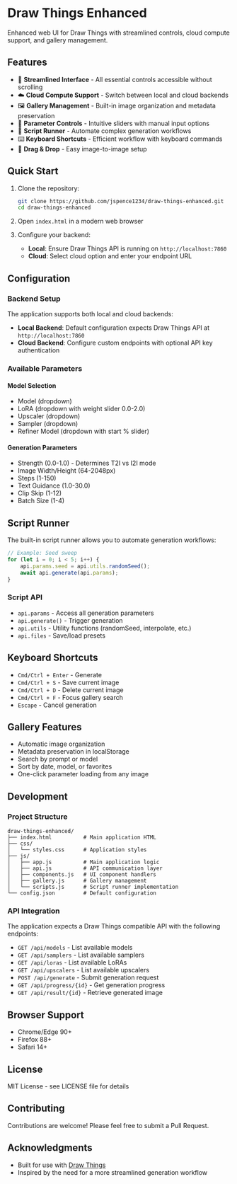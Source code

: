 # Draw Things Enhanced

Enhanced web UI for Draw Things with streamlined controls, cloud compute support, and gallery management.

## Features

- 🎨 **Streamlined Interface** - All essential controls accessible without scrolling
- ☁️ **Cloud Compute Support** - Switch between local and cloud backends
- 🖼️ **Gallery Management** - Built-in image organization and metadata preservation
- 🔧 **Parameter Controls** - Intuitive sliders with manual input options
- 📜 **Script Runner** - Automate complex generation workflows
- ⌨️ **Keyboard Shortcuts** - Efficient workflow with keyboard commands
- 🎯 **Drag & Drop** - Easy image-to-image setup

## Quick Start

1. Clone the repository:
   ```bash
   git clone https://github.com/jspence1234/draw-things-enhanced.git
   cd draw-things-enhanced
   ```

2. Open `index.html` in a modern web browser

3. Configure your backend:
   - **Local**: Ensure Draw Things API is running on `http://localhost:7860`
   - **Cloud**: Select cloud option and enter your endpoint URL

## Configuration

### Backend Setup

The application supports both local and cloud backends:

- **Local Backend**: Default configuration expects Draw Things API at `http://localhost:7860`
- **Cloud Backend**: Configure custom endpoints with optional API key authentication

### Available Parameters

#### Model Selection
- Model (dropdown)
- LoRA (dropdown with weight slider 0.0-2.0)
- Upscaler (dropdown)
- Sampler (dropdown)
- Refiner Model (dropdown with start % slider)

#### Generation Parameters
- Strength (0.0-1.0) - Determines T2I vs I2I mode
- Image Width/Height (64-2048px)
- Steps (1-150)
- Text Guidance (1.0-30.0)
- Clip Skip (1-12)
- Batch Size (1-4)

## Script Runner

The built-in script runner allows you to automate generation workflows:

```javascript
// Example: Seed sweep
for (let i = 0; i < 5; i++) {
    api.params.seed = api.utils.randomSeed();
    await api.generate(api.params);
}
```

### Script API

- `api.params` - Access all generation parameters
- `api.generate()` - Trigger generation
- `api.utils` - Utility functions (randomSeed, interpolate, etc.)
- `api.files` - Save/load presets

## Keyboard Shortcuts

- `Cmd/Ctrl + Enter` - Generate
- `Cmd/Ctrl + S` - Save current image
- `Cmd/Ctrl + D` - Delete current image
- `Cmd/Ctrl + F` - Focus gallery search
- `Escape` - Cancel generation

## Gallery Features

- Automatic image organization
- Metadata preservation in localStorage
- Search by prompt or model
- Sort by date, model, or favorites
- One-click parameter loading from any image

## Development

### Project Structure

```
draw-things-enhanced/
├── index.html          # Main application HTML
├── css/
│   └── styles.css      # Application styles
├── js/
│   ├── app.js          # Main application logic
│   ├── api.js          # API communication layer
│   ├── components.js   # UI component handlers
│   ├── gallery.js      # Gallery management
│   └── scripts.js      # Script runner implementation
└── config.json         # Default configuration
```

### API Integration

The application expects a Draw Things compatible API with the following endpoints:

- `GET /api/models` - List available models
- `GET /api/samplers` - List available samplers
- `GET /api/loras` - List available LoRAs
- `GET /api/upscalers` - List available upscalers
- `POST /api/generate` - Submit generation request
- `GET /api/progress/{id}` - Get generation progress
- `GET /api/result/{id}` - Retrieve generated image

## Browser Support

- Chrome/Edge 90+
- Firefox 88+
- Safari 14+

## License

MIT License - see LICENSE file for details

## Contributing

Contributions are welcome! Please feel free to submit a Pull Request.

## Acknowledgments

- Built for use with [Draw Things](https://drawthings.ai/)
- Inspired by the need for a more streamlined generation workflow